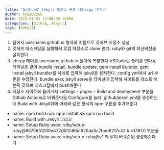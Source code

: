 ```yaml
---
title: "Github로 Jekyll 블로그 구축 (Chirpy 테마)"
author: kjw202288
date: 2024-01-01 12:00:00 +0800
categories: [GitHub, Jekyll]
tags: [Jekyll]
---
```


1. 웹에서 username.github.io 형식의 이름으로 깃허브 저장소 생성
2. 깃허브 데스크탑을 실행해서 로컬 저장소로 clone 한다. ruby와 git의 최신버전을 설치한다
3. chirpy 테마를 username.github.io 폴더에 복붙한다 VSCode로 폴더를 연다음 터미널을 열어  bundle install, bundle update, gem install bundler, gem install jekyll bundler를 차례로 입력해 jekyll을 설치한다. config.yml에서 url 부분을 수정한다. bundle exec jekyll serve을 터미널에 입력해 사이트를 테스트 해본뒤 깃허브 데스크탑에서 push해준다
4. 저장소 사이트에 들어가서 settings - pages - Build and deployment 부분을 Github Actions로 바꿔준다음 Configure를 눌러 .github/jekyll.yml를 생성하는데 
Build with Jekyll위에 아래와 같은 형식의 npm 구문을 추가해준다
  - name: npm build
    run: npm install && npm run build
  - name: Build with Jekyll
     그리고 
  - name: Setup Ruby
    uses: ruby/setup-ruby@8575951200e472d5f2d95c625da0c7bec8217c42 # v1.161.0
     부분을
  - name: Setup Ruby
    uses: ruby/setup-ruby@v1
     와 같이 바꿔준뒤 생성해준다다